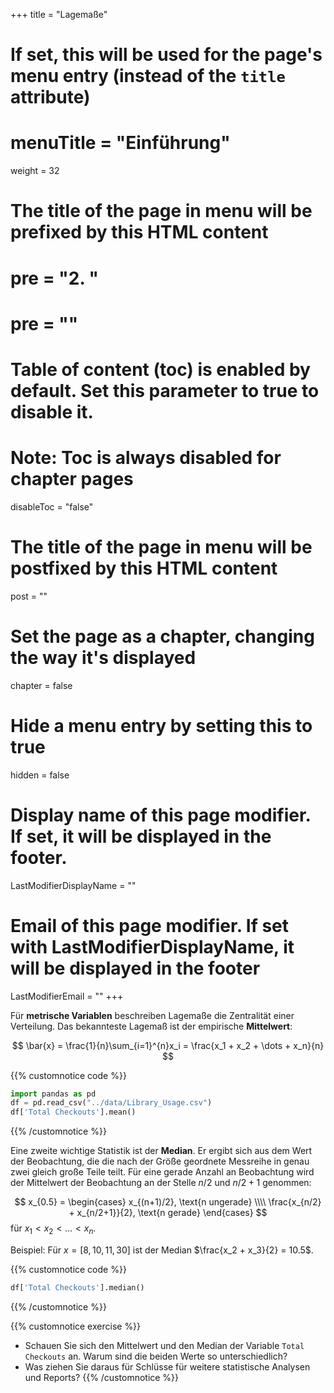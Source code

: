 +++
title = "Lagemaße"
# If set, this will be used for the page's menu entry (instead of the `title` attribute)
# menuTitle = "Einführung"
weight = 32
# The title of the page in menu will be prefixed by this HTML content
# pre = "<b>2. </b>"
# pre = "<i class='fab fa-github'></i>"
# Table of content (toc) is enabled by default. Set this parameter to true to disable it.
# Note: Toc is always disabled for chapter pages
disableToc = "false"

# The title of the page in menu will be postfixed by this HTML content
post = ""
# Set the page as a chapter, changing the way it's displayed
chapter = false
# Hide a menu entry by setting this to true
hidden = false
# Display name of this page modifier. If set, it will be displayed in the footer.
LastModifierDisplayName = ""
# Email of this page modifier. If set with LastModifierDisplayName, it will be displayed in the footer
LastModifierEmail = ""
+++

Für **metrische Variablen** beschreiben Lagemaße die Zentralität einer Verteilung. Das bekannteste Lagemaß ist der empirische **Mittelwert**:

$$
\bar{x} = \frac{1}{n}\sum_{i=1}^{n}x_i = \frac{x_1 + x_2 + \dots + x_n}{n}
$$

{{% customnotice code %}}
```python
import pandas as pd
df = pd.read_csv("../data/Library_Usage.csv")
df['Total Checkouts'].mean()
```
{{% /customnotice %}}

Eine zweite wichtige Statistik ist der **Median**. Er ergibt sich aus dem Wert der Beobachtung, die die nach der Größe geordnete Messreihe in genau zwei gleich große Teile teilt. Für eine gerade Anzahl an Beobachtung wird der Mittelwert der Beobachtung an der Stelle $n/2$ und $n/2+1$ genommen:

$$
x_{0.5} =
\begin{cases}
x_{(n+1)/2}, \text{n ungerade} \\\\
\frac{x_{n/2} + x_{n/2+1}}{2}, \text{n gerade}
\end{cases}
$$
für $x_1 < x_2 < \dots < x_n$.

Beispiel: Für $x=[8, 10, 11, 30]$ ist der Median $\frac{x_2 + x_3}{2} = 10.5$.

{{% customnotice code %}}
```python
df['Total Checkouts'].median()
```
{{% /customnotice %}}

{{% customnotice exercise %}}
- Schauen Sie sich den Mittelwert und den Median der Variable `Total Checkouts` an. Warum sind die beiden Werte so unterschiedlich?
- Was ziehen Sie daraus für Schlüsse für weitere statistische Analysen und Reports?
{{% /customnotice %}}
